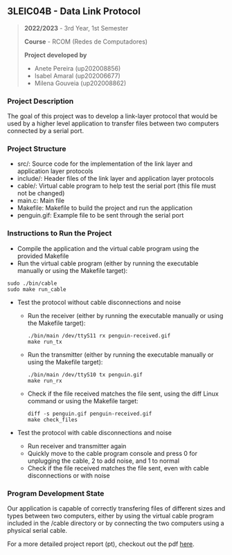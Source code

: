 ## 3LEIC04B - Data Link Protocol

> **2022/2023** - 3rd Year, 1st Semester
>
> **Course** - RCOM (Redes de Computadores)
>
> **Project developed by**
> - Anete Pereira (up202008856)
> - Isabel Amaral (up202006677)
> - Milena Gouveia (up202008862)


### Project Description

The goal of this project was to develop a link-layer protocol that would be used by a higher level application to transfer files between two computers connected by a serial port.

### Project Structure

- src/: Source code for the implementation of the link layer and application layer protocols
- include/: Header files of the link layer and application layer protocols
- cable/: Virtual cable program to help test the serial port (this file must not be changed)
- main.c: Main file
- Makefile: Makefile to build the project and run the application
- penguin.gif: Example file to be sent through the serial port

### Instructions to Run the Project

- Compile the application and the virtual cable program using the provided Makefile
- Run the virtual cable program (either by running the executable manually or using the Makefile target):
```
sudo ./bin/cable
sudo make run_cable
```
- Test the protocol without cable disconnections and noise
	- Run the receiver (either by running the executable manually or using the Makefile target):
		```
		./bin/main /dev/ttyS11 rx penguin-received.gif
		make run_tx
		```

	- Run the transmitter (either by running the executable manually or using the Makefile target):
		```
		./bin/main /dev/ttyS10 tx penguin.gif
		make run_rx
		```

	- Check if the file received matches the file sent, using the diff Linux command or using the Makefile target:
		```
		diff -s penguin.gif penguin-received.gif
		make check_files
		```

- Test the protocol with cable disconnections and noise
	- Run receiver and transmitter again
	- Quickly move to the cable program console and press 0 for unplugging the cable, 2 to add noise, and 1 to normal
	- Check if the file received matches the file sent, even with cable disconnections or with noise

### Program Development State

Our application is capable of correctly transfering files of different sizes and types between two computers, either by using the virtual cable program included in the /cable directory or by connecting the two computers using a physical serial cable.

For a more detailed project report (pt), checkout out the pdf [here](./docs/report.pdf).